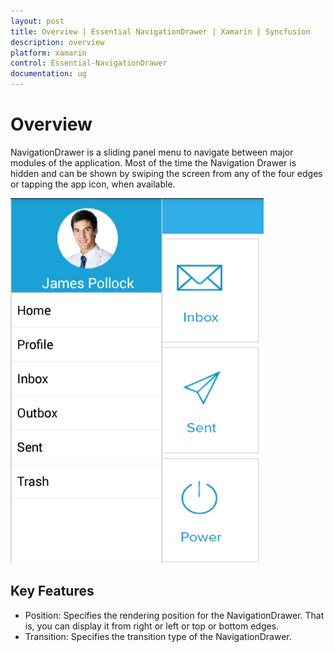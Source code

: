 ```yaml
---
layout: post
title: Overview | Essential NavigationDrawer | Xamarin | Syncfusion
description: overview
platform: xamarin
control: Essential-NavigationDrawer
documentation: ug
---
```


# Overview

NavigationDrawer is a sliding panel menu to navigate between major modules of the application.  Most of the time the Navigation 
Drawer is hidden and can be shown by swiping the screen from any of the four edges or tapping the app icon, when available.

![](Overview_images/img1.png)


## Key Features

* Position: Specifies the rendering position for the NavigationDrawer. That is, you can display it from right or left or top or bottom edges.
* Transition: Specifies the transition type of the NavigationDrawer. 
